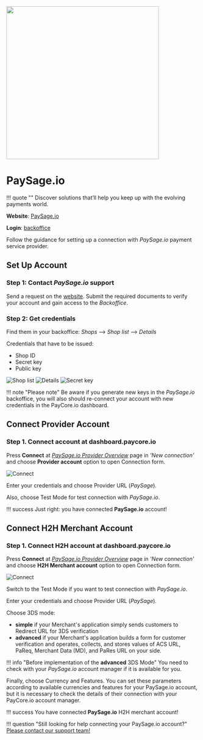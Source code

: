 <img src="https://static.openfintech.io/payment_providers/paysage/logo.png?w=400" width="400px" >

# PaySage.io

!!! quote ""
    Discover solutions that’ll help you keep up with the evolving payments world.

**Website**: [PaySage.io](https://paysage.io/)

**Login**: [backoffice](https://backoffice.paysage.io/)

Follow the guidance for setting up a connection with *PaySage.io* payment service provider.

## Set Up Account

### Step 1: Contact *PaySage.io* support

Send a request on the [website](https://paysage.io/get-started/). Submit the required documents to verify your account and gain access to the *Backoffice*.

### Step 2: Get credentials

Find them in your backoffice: *Shops* --> *Shop list* --> *Details*

Credentials that have to be issued:

* Shop ID
* Secret key
* Public key

![Shop list](images/shop-list.png)
![Details](images/shop-details.png)
![Secret key](images/secret-key.png)

!!! note "Please note"
    Be aware if you generate new keys in the *PaySage.io* backoffice, you will also should re-connect your account with new credentials in the PayCore.io dashboard.

## Connect Provider Account

### Step 1. Connect account at dashboard.paycore.io

Press **Connect** at [*PaySage.io Provider Overview*](https://dashboard.paycore.io/connect-directory/payment-providers/paysage/general) page in *'New connection'* and choose **Provider account** option to open Connection form.

![Connect](images/provider-account.png)

Enter your credentials and choose Provider URL (*PaySage*).

Also, choose Test Mode for test connection with *PaySage.io*.

!!! success
    Just right: you have connected **PaySage.io** account!

## Connect H2H Merchant Account

### Step 1. Connect H2H account at dashboard.paycore.io

Press **Connect** at [*PaySage.io Provider Overview*](https://dashboard.paycore.io/connect-directory/payment-providers/PaySage.io/general) page in *'New connection'* and choose **H2H Merchant account** option to open Connection form.

![Connect](images/h2h-merchant-account.png)

Switch to the Test Mode if you want to test connection with *PaySage.io*.

Enter your credentials and choose Provider URL (*PaySage*).

Choose 3DS mode:

* **simple** if your Merchant's application simply sends customers to Redirect URL for 3DS verification
* **advanced** if your Merchant's application builds a form for customer verification and operates, collects, and stores values of ACS URL, PaReq, Merchant Data (MD), and PaRes URL on your side.

!!! info "Before implementation of the **advanced** 3DS Mode"
    You need to check with your *PaySage.io* account manager if it is available for you.

Finally, choose Currency and Features. You can set these parameters according to available currencies and features for your PaySage.io account, but it is necessary to check the details of their connection with your PayCore.io account manager.

!!! success
    You have connected **PaySage.io** H2H merchant account!

!!! question "Still looking for help connecting your PaySage.io account?"
    [Please contact our support team!](mailto:support@paycore.io)
